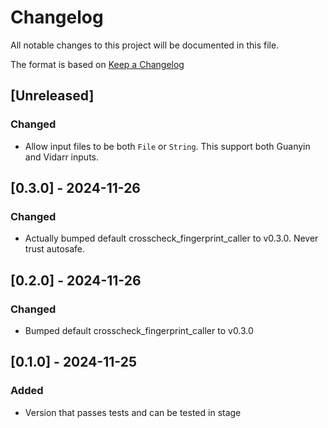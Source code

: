 # Changelog

All notable changes to this project will be documented in this file.

The format is based on [Keep a Changelog](https://keepachangelog.com/en/1.1.0/)

## [Unreleased]

### Changed
* Allow input files to be both `File` or `String`. This support both Guanyin and Vidarr inputs.

## [0.3.0] - 2024-11-26

### Changed
* Actually bumped default crosscheck_fingerprint_caller to v0.3.0. Never trust autosafe.

## [0.2.0] - 2024-11-26

### Changed
* Bumped default crosscheck_fingerprint_caller to v0.3.0

## [0.1.0] - 2024-11-25

### Added
* Version that passes tests and can be tested in stage